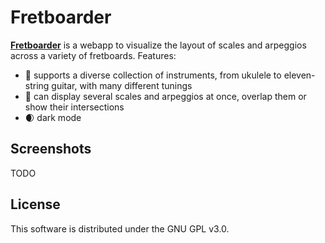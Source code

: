 # Fretboarder

**[Fretboarder](https://fretboarder.app)** is  a webapp to visualize  the layout
of scales and arpeggios across a variety of fretboards. Features:
  *  🎸  supports   a  diverse  collection  of  instruments,   from  ukulele  to
     eleven-string guitar, with many different tunings
  * 🎯 can display  several scales  and arpeggios at once,  overlap them or show
    their intersections
  * 🌒 dark mode

## Screenshots

TODO

## License

This software is distributed under the GNU GPL v3.0.
